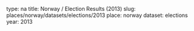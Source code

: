 type: na
title: Norway / Election Results (2013)
slug: places/norway/datasets/elections/2013
place: norway
dataset: elections
year: 2013
